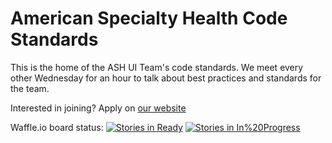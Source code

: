 # American Specialty Health Code Standards

This is the home of the ASH UI Team's code standards. We meet every other Wednesday for an hour to talk about best practices and standards for the team.

Interested in joining? Apply on [our website](https://www.ashcompanies.com/Careers)


Waffle.io board status:
[![Stories in Ready](https://badge.waffle.io/ASHdevelopment/standards.svg?label=ready&title=Ready)](http://waffle.io/ASHdevelopment/standards)
[![Stories in In%20Progress](https://badge.waffle.io/ASHdevelopment/standards.svg?label=in%20progress&title=In%20Progress)](http://waffle.io/ASHdevelopment/standards)
